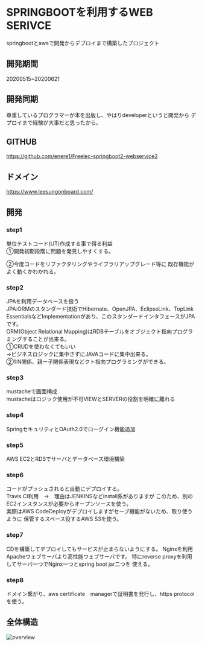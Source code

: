 # SPRINGBOOTを利用するWEB SERIVCE
springbootとawsで開発からデプロイまで構築したプロジェクト

## 開発期間
20200515~20200621

## 開発同期
尊重しているプログラマーが本を出版し、やはりdeveloperというと開発から
デプロイまで経験が大事だと思ったから。

## GITHUB
https://github.com/enere1/Freelec-springboot2-webservice2

## ドメイン
https://www.leesungonboard.com/

## 開発

### step1
単位テストコード(UT)作成する事で得る利益  
①開発初期段階に問題を発見しやすくする。　

②今度コードをリファクタリングやライブラリアップグレード等に
既存機能がよく動くかわかれる。　

### step2
JPAを利用データベースを扱う  
JPA:ORMのスタンダード技術でHibernate、OpenJPA、EclipseLink、TopLink EssentialsなどImplementationがあり、このスタンダードインタフェースがJPAです。   
ORM(Object Relational Mapping)はRDBテーブルをオブジェクト指向プログラミングすることが出来る。  
①CRUDを使わなくてもいい  
->ビジネスロジックに集中さずにJAVAコードに集中出来る。  
②1:N関係、親ー子関係表現などクト指向プログラミングができる。

### step3
mustacheで画面構成  
mustacheはロジック使用が不可VIEWとSERVERの役割を明確に離れる

### step4
SpringセキュリティとOAuth2.0でローグイン機能追加

### step5
AWS EC2とRDSでサーバとデータベース環境構築

### step6
コードがプッシュされると自動にデプロイする。  
Travis CI利用　→　理由はJENKINSなどinstall系がありますが
このため、別のEC2インスタンスが必要からオープンソースを使う。  
実際はAWS CodeDeployがデプロイしますがセーブ機能がないため、取り使うように
保管するスペース役するAWS S3を使う。

### step7
CDを構築してデプロイしてもサービスが止まらないようにする。
Nginxを利用Apacheウェブサーバより高性能ウェブサーバです。
特にreverse proxyを利用してサーバ一つでNginx一つとspring boot jar二つを
使える。

### step8
ドメイン繋がり、aws certificate　managerで証明書を発行し、https protocolを使う。

## 全体構造
![overview](https://user-images.githubusercontent.com/50684536/85218929-0a94fc80-b3da-11ea-9f26-7c77586aea08.png)
